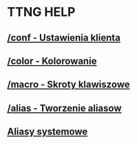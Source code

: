 # TTNG HELP

## [/conf - Ustawienia klienta](conf.md)
## [/color - Kolorowanie](color.md)
## [/macro - Skroty klawiszowe](macro.md)
## [/alias - Tworzenie aliasow](alias.md)
## [Aliasy systemowe](system.md)
